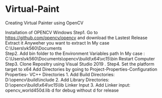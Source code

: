 # Virtual-Paint
Creating Virtual Painter using OpenCV

Installation of OPENCV Windows
Step1. Go to https://github.com/opencv/opencv and download the Lastest Release
       Extract it Anyweher you want to extract 
       In My case C:\Users\vk560\Documents\
Step2. Add bin folder to the Environment Variables path
       In My case : C:\Users\vk560\Documents\opencv\build\x64\vc15\bin
       Restart Computer
Step3. Clone Repositry using Visual Studio 2019 .
Step4. Set the platform target to x64
       Add Directories by going to Project-Properties-Configuration Properties-
             VC++ Directories
                1. Add Build Directories: D:\opencv\build\include
                2. Add Library Directories: D:\opencv\build\x64\vc15\lib
             Linker Input 
                3. Add Linker input: opencv_world450d.lib
                   d for debug without d for release 
